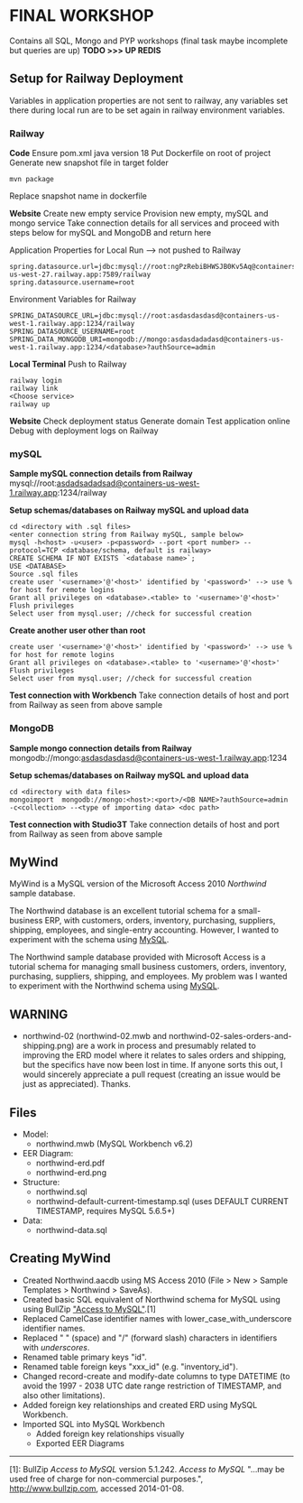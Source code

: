# FINAL WORKSHOP
Contains all SQL, Mongo and PYP workshops (final task maybe incomplete but queries are up)
**TODO >>> UP REDIS**

## Setup for Railway Deployment
Variables in application properties are not sent to railway, any variables set there during local run are to be set again in railway environment variables.

### Railway
**Code**
Ensure pom.xml java version 18
Put Dockerfile on root of project
Generate new snapshot file in target folder
```
mvn package
```
Replace snapshot name in dockerfile

**Website**
Create new empty service
Provision new empty, mySQL and mongo service
Take connection details for all services and proceed with steps below for mySQL and MongoDB and return here

Application Properties for Local Run --> not pushed to Railway

```
spring.datasource.url=jdbc:mysql://root:ngPzRebiBHWSJB0Kv5Aq@containers-us-west-27.railway.app:7589/railway
spring.datasource.username=root 
```

Environment Variables for Railway
```
SPRING_DATASOURCE_URL=jdbc:mysql://root:asdasdasdasd@containers-us-west-1.railway.app:1234/railway
SPRING_DATASOURCE_USERNAME=root
SPRING_DATA_MONGODB_URI=mongodb://mongo:asdasdadadasd@containers-us-west-1.railway.app:1234/<database>?authSource=admin 
```

**Local Terminal**
Push to Railway
```
railway login
railway link 
<Choose service>
railway up
```

**Website**
Check deployment status
Generate domain
Test application online
Debug with deployment logs on Railway

### mySQL
**Sample mySQL connection details from Railway**
mysql://root:asdadsadadsad@containers-us-west-1.railway.app:1234/railway

**Setup schemas/databases on Railway mySQL and upload data**
```
cd <directory with .sql files>
<enter connection string from Railway mySQL, sample below>
mysql -h<host> -u<user> -p<password> --port <port number> --protocol=TCP <database/schema, default is railway>
CREATE SCHEMA IF NOT EXISTS `<database name>`;
USE <DATABASE>
Source .sql files
create user '<username>'@'<host>' identified by '<password>' --> use % for host for remote logins
Grant all privileges on <database>.<table> to '<username>'@'<host>'
Flush privileges
Select user from mysql.user; //check for successful creation
```
**Create another user other than root**
```
create user '<username>'@'<host>' identified by '<password>' --> use % for host for remote logins
Grant all privileges on <database>.<table> to '<username>'@'<host>'
Flush privileges
Select user from mysql.user; //check for successful creation
```

**Test connection with Workbench**
Take connection details of host and port from Railway as seen from above sample


### MongoDB
**Sample mongo connection details from Railway**
mongodb://mongo:asdasdasdasd@containers-us-west-1.railway.app:1234

**Setup schemas/databases on Railway mySQL and upload data**
```
cd <directory with data files>
mongoimport  mongodb://mongo:<host>:<port>/<DB NAME>?authSource=admin -c<collection> --<type of importing data> <doc path>
```

**Test connection with Studio3T**
Take connection details of host and port from Railway as seen from above sample









## MyWind

MyWind is a MySQL version of the Microsoft Access 2010 *Northwind* sample database.

The Northwind database is an excellent tutorial schema for a 
small-business ERP, with customers, orders, inventory, purchasing, 
suppliers, shipping, employees, and single-entry accounting. However,
I wanted to experiment with the schema using [MySQL](http://www.mysql.com). 

The Northwind sample database provided with Microsoft Access is a tutorial schema for managing small business customers, orders, inventory, purchasing, suppliers, shipping, and employees. My problem was I wanted to experiment with the Northwind schema using [MySQL](http://www.mysql.com).

## WARNING

* northwind-02 (northwind-02.mwb and northwind-02-sales-orders-and-shipping.png) are a work in process and presumably related to improving the ERD model where it relates to sales orders and shipping, but the specifics have now been lost in time. If anyone sorts this out, I would sincerely appreciate a pull request (creating an issue would be just as appreciated). Thanks.

## Files

* Model:
    * northwind.mwb (MySQL Workbench v6.2)
* EER Diagram:
    * northwind-erd.pdf
    * northwind-erd.png
* Structure:
    * northwind.sql
    * northwind-default-current-timestamp.sql (uses DEFAULT CURRENT TIMESTAMP, requires MySQL 5.6.5+)
* Data:
    * northwind-data.sql

## Creating MyWind

* Created Northwind.aacdb using MS Access 2010 (File > New > Sample Templates > Northwind > SaveAs).
* Created basic SQL equivalent of Northwind schema for MySQL using using BullZip ["Access to MySQL"](http://www.bullzip.com).[1]
* Replaced CamelCase identifier names with lower_case_with_underscore identifier names.
* Replaced " " (space) and "/" (forward slash) characters in identifiers with _underscores_.
* Renamed table primary keys "id".
* Renamed table foreign keys "xxx_id" (e.g. "inventory_id").
* Changed record-create and modify-date columns to type DATETIME (to avoid the 1997 - 2038 UTC date range restriction of TIMESTAMP, and also other limitations).
* Added foreign key relationships and created ERD using MySQL Workbench.
* Imported SQL into MySQL Workbench
    * Added foreign key relationships visually
    * Exported EER Diagrams

----
 [1]: BullZip *Access to MySQL* version 5.1.242. *Access to MySQL* "...may be used free of charge for non-commercial purposes.", http://www.bullzip.com, accessed 2014-01-08.

